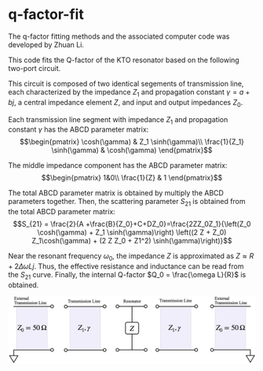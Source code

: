 # q-factor-fit

The q-factor fitting methods and the associated computer code was developed by Zhuan Li.

This code fits the Q-factor of the KTO resonator based on the following two-port circuit. 

This circuit is composed of two identical segements of transmission line, each characterized by the impedance $Z_1$ and propagation constant $\gamma = a+bj$, a central impedance element $Z$, and input and output impedances $Z_0$.

Each transmission line segment with impedance $Z_1$ and propagation constant $\gamma$ has the ABCD parameter matrix:
$$\begin{pmatrix}
\cosh(\gamma) & Z_1 \sinh(\gamma)\\
\frac{1}{Z_1} \sinh(\gamma) & \cosh(\gamma)
\end{pmatrix}$$

The middle impedance component has the ABCD parameter matrix:
$$\begin{pmatrix}
1&0\\ \frac{1}{Z} & 1
\end{pmatrix}$$


The total ABCD parameter matrix is obtained by multiply the ABCD parameters together. Then, the scattering parameter $S_{21}$ is obtained from the total ABCD parameter matrix:
$$S_{21} = \frac{2}{A +\frac{B}{Z_0}+C+DZ_0}=\frac{2ZZ_0Z_1}{\left(Z_0 \cosh(\gamma) + Z_1 \sinh(\gamma)\right) \left((2 Z + Z_0) Z_1\cosh(\gamma) + (2 Z Z_0 + Z1^2) \sinh(\gamma)\right)}$$


Near the resonant frequency $\omega_0$, the impedance $Z$ is approximated as $Z\approx R+2\Delta \omega L j$. Thus, the effective resistance and inductance can be read from the $S_{21}$ curve. Finally, the internal Q-factor $Q_0 = \frac{\omega L}{R}$ is obtained.  

![circuit_diagram](circuit_diagram.png)
